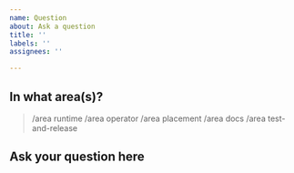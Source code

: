 ```yaml
---
name: Question
about: Ask a question
title: ''
labels: ''
assignees: ''

---
```


## In what area(s)?

<!-- Remove the '> ' to select -->

> /area runtime
> /area operator
> /area placement
> /area docs
> /area test-and-release

## Ask your question here
